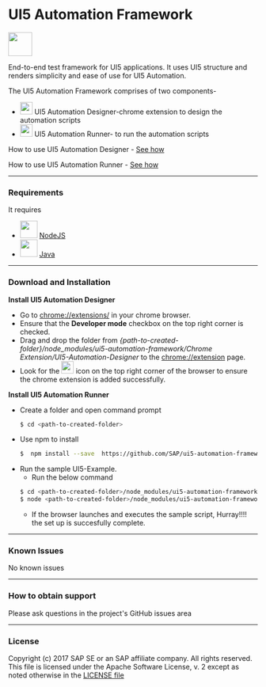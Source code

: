 # UI5 Automation Framework
<img src="https://github.com/SAP/ui5-automation-framework/blob/master/images/vyper.gif" width="48">

End-to-end test framework for UI5 applications. It uses UI5 structure and renders simplicity and ease of use for UI5 Automation.

The UI5 Automation Framework comprises of two components-

* <img src="https://github.com/SAP/ui5-automation-framework/blob/master/images/chrome.png" width="25"> UI5 Automation Designer-chrome extension to design the automation scripts
* <img src="https://github.com/SAP/ui5-automation-framework/blob/master/images/npm.png" width="25"> UI5 Automation Runner- to run the automation scripts


How to use UI5 Automation Designer - <a href="https://youtu.be/jbKMk1Vweb4">See how</a>

How to use UI5 Automation Runner - <a href="https://youtu.be/vaorqlDUqk8">See how</a>

----
### Requirements
It requires
* <img src="https://github.com/SAP/ui5-automation-framework/blob/master/images/nodejs.png" width="35">  [NodeJS](https://nodejs.org/)
* <img src="https://github.com/SAP/ui5-automation-framework/blob/master/images/java.png" width="35">  [Java](https://java.com/en/)
---
### Download and Installation
__Install UI5 Automation Designer__
* Go to [chrome://extensions/](chrome://extensions/) in your chrome browser.
* Ensure that the __Developer mode__ checkbox on the top right corner is checked. 
* Drag and drop the folder from *{path-to-created-folder}/node_modules/ui5-automation-framework/Chrome Extension/UI5-Automation-Designer* to the [chrome://extension](chrome://extensions/) page.
* Look for the <img src="https://github.com/SAP/ui5-automation-framework/blob/master/images/vyper.gif" width="25"> icon  on the top right corner of the browser to ensure the chrome extension is added successfully.

__Install UI5 Automation Runner__

* Create a folder and open command prompt
    ```sh
    $ cd <path-to-created-folder>
    ```
* Use npm to install
    ```sh
    $  npm install --save  https://github.com/SAP/ui5-automation-framework
    ```
* Run the sample UI5-Example.
    * Run the below command
    ```sh
    $ cd <path-to-created-folder>/node_modules/ui5-automation-framework/UI5Example
    $ node <path-to-created-folder>/node_modules/ui5-automation-framework/protractor/bin/protractor conf.js
    ```
    * If the browser launches and executes the sample script, Hurray!!!! the set up is succesfully complete.
---

### Known Issues
No known issues

---
### How to obtain support
Please ask questions in the project's GitHub issues area

---
### License
Copyright (c) 2017 SAP SE or an SAP affiliate company. All rights reserved.
This file is licensed under the Apache Software License, v. 2 except as noted otherwise in the
[LICENSE file](https://github.com/SAP/ui5-automation-framework/blob/master/LICENSE)

